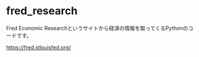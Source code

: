 # fred_research

Fred Economic Researchというサイトから経済の情報を取ってくるPythonのコードです。

https://fred.stlouisfed.org/

